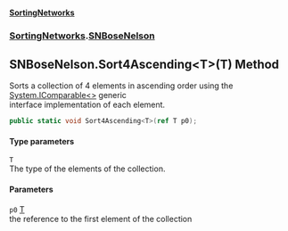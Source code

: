 #### [SortingNetworks](./index.md 'index')
### [SortingNetworks](./SortingNetworks.md 'SortingNetworks').[SNBoseNelson](./SortingNetworks-SNBoseNelson.md 'SortingNetworks.SNBoseNelson')
## SNBoseNelson.Sort4Ascending&lt;T&gt;(T) Method
Sorts a collection of 4 elements in ascending order using the [System.IComparable&lt;&gt;](https://docs.microsoft.com/en-us/dotnet/api/System.IComparable-1 'System.IComparable`1') generic  
interface implementation of each element.  
```csharp
public static void Sort4Ascending<T>(ref T p0);
```
#### Type parameters
<a name='SortingNetworks-SNBoseNelson-Sort4Ascending-T-(T)-T'></a>
`T`  
The type of the elements of the collection.  
  
#### Parameters
<a name='SortingNetworks-SNBoseNelson-Sort4Ascending-T-(T)-p0'></a>
`p0` [T](#SortingNetworks-SNBoseNelson-Sort4Ascending-T-(T)-T 'SortingNetworks.SNBoseNelson.Sort4Ascending&lt;T&gt;(T).T')  
the reference to the first element of the collection  
  
